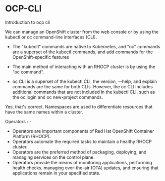 # OCP-CLI
Introduction to ocp cli

We can manage an OpenShift cluster from the web console or by using the kubectl or oc command-line interfaces (CLI).
* The "kubectl" commands are native to Kubernetes, and  "oc" commands are a superset of the kubectl commands, and add commands for the OpenShift-specific features

* The main method of interacting with an RHOCP cluster is by using the "oc command".

* oc CLI is a superset of the kubectl CLI, the version, --help, and explain commands are the same for both CLIs. However, the oc CLI includes additional commands that are not included in the kubectl CLI, such as the oc login and oc new-project commands.



Yes, that's correct. Namespaces are used to differentiate resources that have the same names within a cluster.


Operators : -
* Operators are important components of Red Hat OpenShift Container Platform (RHOCP).
* Operators automate the required tasks to maintain a healthy RHOCP cluster.
* Operators are the preferred method of packaging, deploying, and managing services on the control plane.
* Operators provide the means of monitoring applications, performing health checks, managing over-the-air (OTA) updates, and ensuring that 
  applications remain in your specified state.
